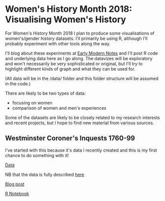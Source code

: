 # Women's History Month 2018: Visualising Women's History

For Women's History Month 2018 I plan to produce some visualisations of women's/gender history datasets. I'll primarily be using R, although I'll probably experiment with other tools along the way. 

I'll blog about these experiments at [Early Modern Notes](https://earlymodernnotes.wordpress.com) and I'll post R code and underlying data here as I go along. The datavizes will be exploratory and won't necessarily be very sophisticated or original, but I'll try to highlight different kinds of graph and what they can be used for.

(All data will be in the /data/ folder and this folder structure will be assumed in the code.)

There are likely to be two types of data:
* focusing on women
* comparison of women and men's experiences

Some of the datasets are likely to be closely related to my research interests and recent projects, but I hope to find new material from various sources.

Westminster Coroner's Inquests 1760-99
----------------

I've started with this because it's data I recently created and this is my first chance to do something with it!

[Data](data/wa_coroners_inquests_v1-1.tsv)

NB that the data is fully described [here](https://github.com/sharonhoward/londonlives/tree/master/coroners_inquests)

[Blog post](https://earlymodernnotes.wordpress.com/2018/03/02/whm18-westminste…inquests-1760-99/) 

[R Notebook](whm2018_westminster_coroners_inquests.Rmd) 


